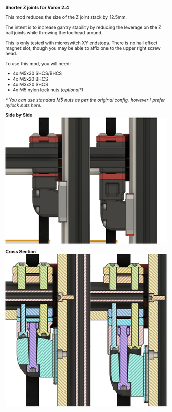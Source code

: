 <B>Shorter Z joints for Voron 2.4</B>

This mod reduces the size of the Z joint stack by 12.5mm.

The intent is to increase gantry stability by reducing the leverage on the Z ball joints while throwing the toolhead around.

This is only tested with microswitch XY endstops. There is no hall effect magnet slot, though you may be able to affix one to the upper right screw head.

To use this mod, you will need:
- 4x M5x30 SHCS/BHCS
- 4x M5x20 BHCS
- 4x M3x20 SHCS
- 4x M5 nylon lock nuts <I>(optional*)</I>

<I>* You can use standard M5 nuts as per the original config, however I prefer nylock nuts here.</I>

<B>Side by Side</B>
![Side by Side](Images/Side-By-Side.png)

<B>Cross Section</B>
![Cross Section](Images/Side-By-Side-Cross-Section.png)
